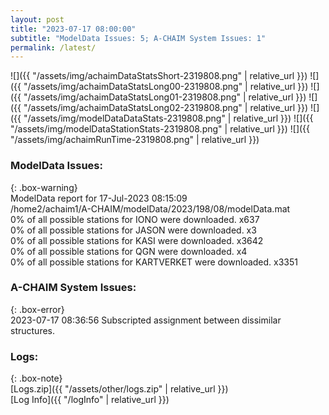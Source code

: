 ```yaml
---
layout: post
title: "2023-07-17 08:00:00"
subtitle: "ModelData Issues: 5; A-CHAIM System Issues: 1"
permalink: /latest/
---
```


![]({{ "/assets/img/achaimDataStatsShort-2319808.png" | relative_url }})
![]({{ "/assets/img/achaimDataStatsLong00-2319808.png" | relative_url }})
![]({{ "/assets/img/achaimDataStatsLong01-2319808.png" | relative_url }})
![]({{ "/assets/img/achaimDataStatsLong02-2319808.png" | relative_url }})
![]({{ "/assets/img/modelDataDataStats-2319808.png" | relative_url }})
![]({{ "/assets/img/modelDataStationStats-2319808.png" | relative_url }})
![]({{ "/assets/img/achaimRunTime-2319808.png" | relative_url }})


### ModelData Issues:  
  
{: .box-warning}  
 ModelData report for 17-Jul-2023 08:15:09   
 /home2/achaim1/A-CHAIM/modelData/2023/198/08/modelData.mat   
 0% of all possible stations for IONO were downloaded. x637   
 0% of all possible stations for JASON were downloaded. x3   
 0% of all possible stations for KASI were downloaded. x3642   
 0% of all possible stations for QGN were downloaded. x4   
 0% of all possible stations for KARTVERKET were downloaded. x3351   
  
### A-CHAIM System Issues:  
  
{: .box-error}  
2023-07-17 08:36:56 Subscripted assignment between dissimilar structures.  

### Logs:  
  
{: .box-note}  
[Logs.zip]({{ "/assets/other/logs.zip" | relative_url }})  
[Log Info]({{ "/logInfo" | relative_url }})  

